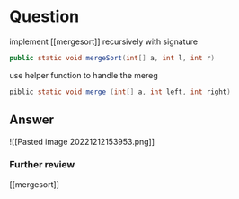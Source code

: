 # Question
implement [[mergesort]] recursively with signature
```java
public static void mergeSort(int[] a, int l, int r)
```
use helper function to handle the mereg
```java
piblic static void merge (int[] a, int left, int right)
```
## Answer
![[Pasted image 20221212153953.png]]
### Further review
[[mergesort]]